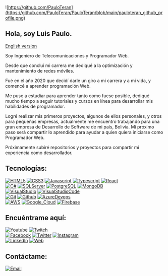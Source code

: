 ![https://github.com/PauloTeran](https://github.com/PauloTeran/PauloTeran/blob/main/pauloteran_github_profile.png)

## Hola, soy Luis Paulo.

[English version](https://github.com/PauloTeran/PauloTeran/blob/master/READMEen.md)

Soy Ingeniero de Telecomunicaciones y Programador Web.

Desde que concluí mi carrera me dediqué a la optimización y mantenimiento de redes móviles.

Fué en el año 2020 que decidí darle un giro a mi carrera y a mi vida, y comencé a aprender programación Web.

Me puse a estudiar para aprender tanto como fuese posible, dediqué mucho tiempo a seguir tutoriales y cursos en línea para desarrollar mis habilidades de programador.

Logré realizar mis primeros proyectos, algunos de ellos personales, y otros para pequeñas empresas, actualmente me encuentro trabajando para una gran empresa de Desarrollo de Software de mi país, Bolivia. Mi próximo paso será compartir lo aprendido para ayudar a quien quiera iniciarse como Programador Web.

Próximamente subiré repositorios y proyectos para compartir mi experiencia como desarrollador.

## Tecnologías:
[![HTML5](https://img.shields.io/badge/html5-e34c26?style=for-the-badge&logo=html5&logoColor=white&labelColor=101010)]()
[![CSS3](https://img.shields.io/badge/css3-264de4?style=for-the-badge&logo=css3&logoColor=white&labelColor=101010)]()
[![Javascript](https://img.shields.io/badge/javascript-f7df1e?style=for-the-badge&logo=javascript&logoColor=white&labelColor=101010)]()
[![Typescript](https://img.shields.io/badge/typescript-3178c6?style=for-the-badge&logo=typescript&logoColor=white&labelColor=101010)]()
[![React](https://img.shields.io/badge/react-61DBFB?style=for-the-badge&logo=react&logoColor=white&labelColor=101010)]()
</br>
[![C#](https://img.shields.io/badge/C%23-682876?style=for-the-badge&logo=csharp&logoColor=white&labelColor=101010)]()
[![SQLServer](https://img.shields.io/badge/SQL_Server-B71C1C?style=for-the-badge&logo=csharp&logoColor=white&labelColor=101010)]()
[![PostgreSQL](https://img.shields.io/badge/PostgreSQL-336791?style=for-the-badge&logo=postgresql&logoColor=white&labelColor=101010)]()
[![MongoDB](https://img.shields.io/badge/MongoDB-4DB33D?style=for-the-badge&logo=mongodb&logoColor=white&labelColor=101010)]()
</br>
[![VisualStudio](https://img.shields.io/badge/Visual_Studio-5d2b90?style=for-the-badge&logo=visualstudio&logoColor=white&labelColor=101010)]()
[![VisualStudioCode](https://img.shields.io/badge/Visual_Studio_Code-0078d7?style=for-the-badge&logo=visualstudiocode&logoColor=white&labelColor=101010)]()
</br>
[![Git](https://img.shields.io/badge/Git-f1502f?style=for-the-badge&logo=git&logoColor=white&labelColor=101010)]()
[![Github](https://img.shields.io/badge/Github-333?style=for-the-badge&logo=github&logoColor=white&labelColor=101010)]()
[![AzureDevops](https://img.shields.io/badge/Azure_Devops-008ad7?style=for-the-badge&logo=azuredevops&logoColor=white&labelColor=101010)]()
</br>
[![AWS](https://img.shields.io/badge/AWS-232F3E?style=for-the-badge&logo=amazon-aws&logoColor=white&labelColor=101010)]()
[![Google_Cloud](https://img.shields.io/badge/Google_Cloud-4285F4?style=for-the-badge&logo=google-cloud&logoColor=white&labelColor=101010)]()
[![Firebase](https://img.shields.io/badge/Firebase-FFCA28?style=for-the-badge&logo=firebase&logoColor=white&labelColor=101010)]()
</br>

## Encuéntrame aquí:

[![Youtube](https://img.shields.io/badge/Youtube-@LPauloDev-FF0000?style=for-the-badge&logo=youtube&logoColor=white&labelColor=101010)](https://www.youtube.com/channel/UCvX_PN7S6pX48nf5xVCuivA)
[![Twitch](https://img.shields.io/badge/Twitch-@LPauloDev-9147FE?style=for-the-badge&logo=twitch&logoColor=white&labelColor=101010)](https://twitch.tv/LPauloDev)
</br>
[![Facebook](https://img.shields.io/badge/Facebook-@LPauloDev-1877F2?style=for-the-badge&logo=facebook&logoColor=white&labelColor=101010)](https://facebook.com/LPauloDev)
[![Twitter](https://img.shields.io/badge/Twitter-@LPauloDev-1DA1F2?style=for-the-badge&logo=twitter&logoColor=white&labelColor=101010)](https://twitter.com/LPauloDev)
[![Instagram](https://img.shields.io/badge/Instagram-@LPauloDev-E4405F?style=for-the-badge&logo=instagram&logoColor=white&labelColor=101010)](https://instagram.com/lpaulodev)
</br>
[![LinkedIn](https://img.shields.io/badge/LinkedIn-LPauloDev-0077B5?style=for-the-badge&logo=linkedin&logoColor=white&labelColor=101010)](https://www.linkedin.com/in/LPauloDev)
[![Web](https://img.shields.io/badge/Mi_Sitio_Web-pauloteran.github.io-37474f?style=for-the-badge&logo=dev.to&logoColor=white&labelColor=101010)](https://pauloteran.github.io)

## Contáctame:

[![Email](https://img.shields.io/badge/lpaulodev@gmail.com-mi_email_personal-D14836?style=for-the-badge&logo=gmail&logoColor=white&labelColor=101010)](mailto:lpaulodev@gmail.com)
